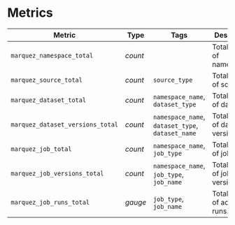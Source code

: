 # Metrics

| Metric                           | Type    | Tags                                                       | Description                       |
|----------------------------------|---------|------------------------------------------------------------|-----------------------------------|
| `marquez_namespace_total`        | _count_ |                                                            | Total number of namespaces.       |
| `marquez_source_total`           | _count_ | `source_type`                                              | Total number of sources.          |
| `marquez_dataset_total`          | _count_ | `namespace_name`, <br> `dataset_type`                      | Total number of datasets.         |
| `marquez_dataset_versions_total` | _count_ | `namespace_name`, <br> `dataset_type`, <br> `dataset_name` | Total number of dataset versions. |
| `marquez_job_total`              | _count_ | `namespace_name`, <br> `job_type`                          | Total number of jobs.             |
| `marquez_job_versions_total`     | _count_ | `namespace_name`, <br> `job_type`, <br> `job_name`         | Total number of job versions.     |
| `marquez_job_runs_total`         | _gauge_ | `job_type`, <br> `job_name`                                | Total number of active job runs.  |